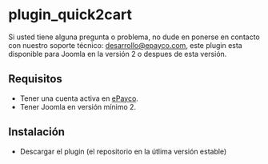 # plugin_quick2cart

Si usted tiene alguna pregunta o problema, no dude en ponerse en contacto con nuestro soporte técnico: desarrollo@epayco.com, este plugin esta disponible para Joomla en la versión 2 o despues de esta versión.

## Requisitos

-   Tener una cuenta activa en  [ePayco](https://dashboard.epayco.com/login).
-   Tener Joomla en versión mínimo 2.

## Instalación

- Descargar el plugin (el repositorio en la útlima versión estable)
